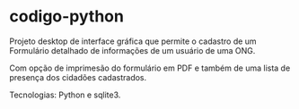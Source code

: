 # codigo-python
Projeto desktop de interface gráfica que permite o cadastro de um Formulário detalhado de
informações de um usuário de uma ONG.

Com opção de imprimesão do formulário em PDF e também de uma lista de presença dos
cidadões cadastrados.

Tecnologias: Python e sqlite3.
